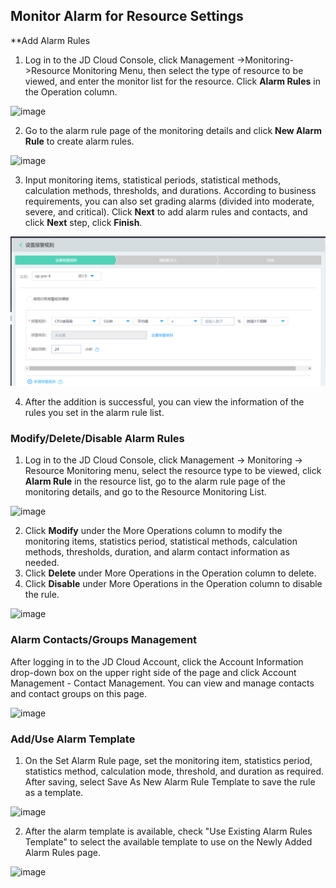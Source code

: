 ## Monitor Alarm for Resource Settings
**Add Alarm Rules
1. Log in to the JD Cloud Console, click Management ->Monitoring->Resource Monitoring Menu, then select the type of resource to be viewed, and enter the monitor list for the resource. Click **Alarm Rules** in the Operation column.
 
![image](https://raw.githubusercontent.com/jdcloudcom/cn/edit/image/Cloud-Monitor/yunziyuan/4.%E8%B5%84%E6%BA%90%E7%9B%91%E6%8E%A7.png)
   
2. Go to the alarm rule page of the monitoring details and click **New Alarm Rule** to create alarm rules.

![image](https://raw.githubusercontent.com/jdcloudcom/cn/zhangwenjie30-patch-4/image/Cloud-Monitor/yunziyuan/%E5%AE%9E%E4%BE%8B%E8%AF%A6%E6%83%85_%E6%8A%A5%E8%AD%A6%E8%A7%84%E5%88%99.png)

3. Input monitoring items, statistical periods, statistical methods, calculation methods, thresholds, and durations. According to business requirements, you can also set grading alarms (divided into moderate, severe, and critical). Click **Next** to add alarm rules and contacts, and click **Next** step, click **Finish**. 

![image](https://raw.githubusercontent.com/jdcloudcom/cn/cn-cloudmonitor/image/Cloud-Monitor/%E8%AE%BE%E7%BD%AE%E6%8A%A5%E8%AD%A6%E8%A7%84%E5%88%99.png)

4. After the addition is successful, you can view the information of the rules you set in the alarm rule list. 

### Modify/Delete/Disable Alarm Rules
1. Log in to the JD Cloud Console, click Management -> Monitoring -> Resource Monitoring menu, select the resource type to be viewed, click **Alarm Rule** in the resource list, go to the alarm rule page of the monitoring details, and go to the Resource Monitoring List.

![image](https://raw.githubusercontent.com/jdcloudcom/cn/zhangwenjie30-patch-4/image/Cloud-Monitor/yunziyuan/%E5%AE%9E%E4%BE%8B%E8%AF%A6%E6%83%85_%E6%8A%A5%E8%AD%A6%E8%A7%84%E5%88%99.png)

2. Click **Modify** under the More Operations column to modify the monitoring items, statistics period, statistical methods, calculation methods, thresholds, duration, and alarm contact information as needed.
3. Click **Delete** under More Operations in the Operation column to delete.
3. Click **Disable** under More Operations in the Operation column to disable the rule.

![image](https://raw.githubusercontent.com/jdcloudcom/cn/edit/image/Cloud-Monitor/yunziyuan/6.%E8%B5%84%E6%BA%90%E7%9B%91%E6%8E%A7.png)

### Alarm Contacts/Groups Management
After logging in to the JD Cloud Account, click the Account Information drop-down box on the upper right side of the page and click Account Management - Contact Management. You can view and manage contacts and contact groups on this page.

![image](https://raw.githubusercontent.com/jdcloudcom/cn/edit/image/Cloud-Monitor/yunziyuan/7.%E8%B5%84%E6%BA%90%E7%9B%91%E6%8E%A7.png)

### Add/Use Alarm Template
1. On the Set Alarm Rule page, set the monitoring item, statistics period, statistics method, calculation mode, threshold, and duration as required. After saving, select Save As New Alarm Rule Template to save the rule as a template.

![image](https://raw.githubusercontent.com/jdcloudcom/cn/edit/image/Cloud-Monitor/yunziyuan/8.%E8%B5%84%E6%BA%90%E7%9B%91%E6%8E%A7.png)

2. After the alarm template is available, check "Use Existing Alarm Rules Template" to select the available template to use on the Newly Added Alarm Rules page.
 
![image](https://raw.githubusercontent.com/jdcloudcom/cn/edit/image/Cloud-Monitor/yunziyuan/9.%E8%B5%84%E6%BA%90%E7%9B%91%E6%8E%A7.png)
